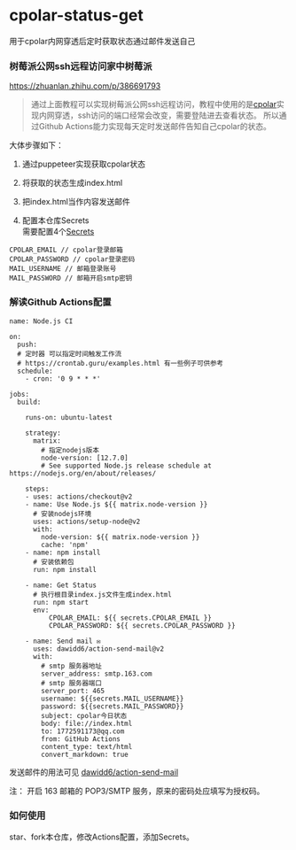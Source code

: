 # cpolar-status-get
用于cpolar内网穿透后定时获取状态通过邮件发送自己

### 树莓派公网ssh远程访问家中树莓派  
https://zhuanlan.zhihu.com/p/386691793

> 通过上面教程可以实现树莓派公网ssh远程访问，教程中使用的是[cpolar](https://www.cpolar.com/)实现内网穿透，ssh访问的端口经常会改变，需要登陆进去查看状态。
所以通过Github Actions能力实现每天定时发送邮件告知自己cpolar的状态。

大体步骤如下：
1. 通过puppeteer实现获取cpolar状态  

2. 将获取的状态生成index.html

3. 把index.html当作内容发送邮件

4. 配置本仓库Secrets  
需要配置4个[Secrets](https://docs.github.com/cn/codespaces/managing-codespaces-for-your-organization/managing-encrypted-secrets-for-your-repository-and-organization-for-codespaces#adding-secrets-for-a-repository)  
```
CPOLAR_EMAIL // cpolar登录邮箱  
CPOLAR_PASSWORD // cpolar登录密码  
MAIL_USERNAME // 邮箱登录账号
MAIL_PASSWORD // 邮箱开启smtp密钥
```

### 解读Github Actions配置
```
name: Node.js CI

on:
  push:
  # 定时器 可以指定时间触发工作流
  # https://crontab.guru/examples.html 有一些例子可供参考
  schedule: 
    - cron: '0 9 * * *'

jobs:
  build:

    runs-on: ubuntu-latest

    strategy:
      matrix:
        # 指定nodejs版本
        node-version: [12.7.0]
        # See supported Node.js release schedule at https://nodejs.org/en/about/releases/

    steps:
    - uses: actions/checkout@v2
    - name: Use Node.js ${{ matrix.node-version }}
      # 安装nodejs环境
      uses: actions/setup-node@v2
      with:
        node-version: ${{ matrix.node-version }}
        cache: 'npm'
    - name: npm install
      # 安装依赖包
      run: npm install
    
    - name: Get Status
      # 执行根目录index.js文件生成index.html
      run: npm start
      env:
          CPOLAR_EMAIL: ${{ secrets.CPOLAR_EMAIL }}
          CPOLAR_PASSWORD: ${{ secrets.CPOLAR_PASSWORD }}

    - name: Send mail ✉️
      uses: dawidd6/action-send-mail@v2
      with:
        # smtp 服务器地址
        server_address: smtp.163.com
        # smtp 服务器端口
        server_port: 465
        username: ${{secrets.MAIL_USERNAME}}
        password: ${{secrets.MAIL_PASSWORD}}
        subject: cpolar今日状态
        body: file://index.html
        to: 1772591173@qq.com
        from: GitHub Actions
        content_type: text/html
        convert_markdown: true
```
发送邮件的用法可见 [dawidd6/action-send-mail](https://github.com/dawidd6/action-send-mail)

注： 开启 163 邮箱的 POP3/SMTP 服务，原来的密码处应填写为授权码。

### 如何使用  
star、fork本仓库，修改Actions配置，添加Secrets。
